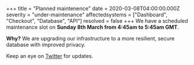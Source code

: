 +++
title = "Planned maintenence"
date = 2020-03-08T04:00:00.000Z
severity = "under-maintenance"
affectedsystems = ["Dashboard", "Checkout", "Database", "API"]
resolved = false
+++
We have a scheduled maintenance slot on **Sunday 8th March from 4:45am to 5:45am GMT**.

**Why?** We are upgrading our infrastructure to a more resilient, secure database with improved privacy.

Keep an eye on [Twitter](https://twitter.com/usetito) for updates.